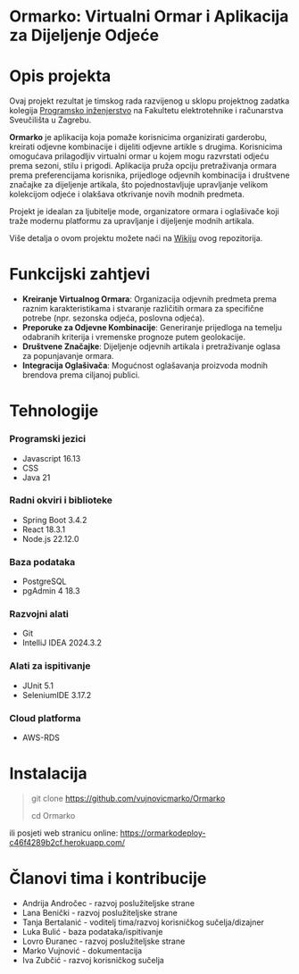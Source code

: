 # Ormarko: Virtualni Ormar i Aplikacija za Dijeljenje Odjeće

# Opis projekta

Ovaj projekt rezultat je timskog rada razvijenog u sklopu projektnog zadatka kolegija [Programsko inženjerstvo](https://www.fer.unizg.hr/predmet/proinz) na Fakultetu elektrotehnike i računarstva Sveučilišta u Zagrebu.

**Ormarko** je aplikacija koja pomaže korisnicima organizirati garderobu, kreirati odjevne kombinacije i dijeliti odjevne artikle s drugima. Korisnicima omogućava prilagodljiv virtualni ormar u kojem mogu razvrstati odjeću prema sezoni, stilu i prigodi. Aplikacija pruža opciju pretraživanja ormara prema preferencijama korisnika, prijedloge odjevnih kombinacija i društvene značajke za dijeljenje artikala, što pojednostavljuje upravljanje velikom kolekcijom odjeće i olakšava otkrivanje novih modnih predmeta.

Projekt je idealan za ljubitelje mode, organizatore ormara i oglašivače koji traže modernu platformu za upravljanje i dijeljenje modnih artikala.

Više detalja o ovom projektu možete naći na [Wikiju](https://github.com/vujnovicmarko/Ormarko/wiki) ovog repozitorija.

# Funkcijski zahtjevi
- **Kreiranje Virtualnog Ormara**: Organizacija odjevnih predmeta prema raznim karakteristikama i stvaranje različitih ormara za specifične potrebe (npr. sezonska odjeća, poslovna odjeća).
- **Preporuke za Odjevne Kombinacije**: Generiranje prijedloga na temelju odabranih kriterija i vremenske prognoze putem geolokacije.
- **Društvene Značajke**: Dijeljenje odjevnih artikala i pretraživanje oglasa za popunjavanje ormara.
- **Integracija Oglašivača**: Mogućnost oglašavanja proizvoda modnih brendova prema ciljanoj publici.

# Tehnologije
### Programski jezici
- Javascript 16.13
- CSS
- Java 21

### Radni okviri i biblioteke
- Spring Boot 3.4.2
- React 18.3.1
- Node.js 22.12.0

### Baza podataka
- PostgreSQL
- pgAdmin 4 18.3

### Razvojni alati
- Git
- IntelliJ IDEA 2024.3.2

### Alati za ispitivanje
- JUnit 5.1
- SeleniumIDE 3.17.2

### Cloud platforma
- AWS-RDS
# Instalacija 
> git clone https://github.com/vujnovicmarko/Ormarko
>     
> cd Ormarko

ili posjeti web stranicu online: https://ormarkodeploy-c46f4289b2cf.herokuapp.com/

# Članovi tima i kontribucije
- Andrija Andročec - razvoj poslužiteljske strane
- Lana Benički - razvoj poslužiteljske strane
- Tanja Bertalanić - voditelj tima/razvoj korisničkog sučelja/dizajner
- Luka Bulić - baza podataka/ispitivanje
- Lovro Đuranec - razvoj poslužiteljske strane
- Marko Vujnović - dokumentacija
- Iva Zubčić - razvoj korisničkog sučelja
